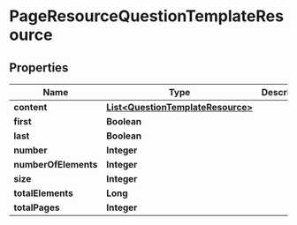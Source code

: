
# PageResourceQuestionTemplateResource

## Properties
Name | Type | Description | Notes
------------ | ------------- | ------------- | -------------
**content** | [**List&lt;QuestionTemplateResource&gt;**](QuestionTemplateResource.md) |  |  [optional]
**first** | **Boolean** |  |  [optional]
**last** | **Boolean** |  |  [optional]
**number** | **Integer** |  |  [optional]
**numberOfElements** | **Integer** |  |  [optional]
**size** | **Integer** |  |  [optional]
**totalElements** | **Long** |  |  [optional]
**totalPages** | **Integer** |  |  [optional]



